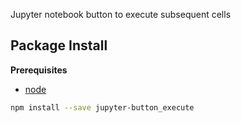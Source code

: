Jupyter notebook button to execute subsequent cells

Package Install
---------------

**Prerequisites**
- [node](http://nodejs.org/)

```bash
npm install --save jupyter-button_execute
```
